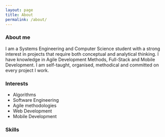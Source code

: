 ```yaml
---
layout: page
title: About
permalink: /about/
---
```

### About me

I am a Systems Engineering and Computer Science student with a strong interest in projects that require both conceptual and analytical thinking.  I have knowledge in Agile Development Methods, Full-Stack and Mobile Development. I am self-taught, organised, methodical and committed on every project I work.

### Interests

<ul>
<li>Algorithms</li>
<li>Software Engineering</li>
<li>Agile methodologies</li>
<li>Web Development</li>
<li>Mobile Development </li>
</ul>

### Skills
